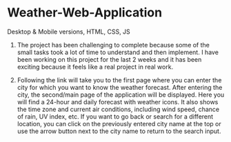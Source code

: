 # Weather-Web-Application
 Desktop & Mobile versions, HTML, CSS, JS
 
 1. The project has been challenging to complete because some of the small tasks took a lot of time to understand and then implement. I have been working on this project for the last 2 weeks and it has been exciting because it feels like a real project in real work.
 
2. Following the link will take you to the first page where you can enter the city for which you want to know the weather forecast. After entering the city, the second/main page of the application will be displayed. 
 Here you will find a 24-hour and daily forecast with weather icons. It also shows the time zone and current air conditions, including wind speed, chance of rain, UV index, etc.
 If you want to go back or search for a different location, you can click on the previously entered city name at the top or use the arrow button next to the city name to return to the search input.
